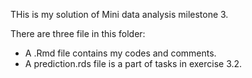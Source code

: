 THis is my solution of Mini data analysis milestone 3.

There are three file in this folder:

+ A .Rmd file contains my codes and comments.
+ A prediction.rds file is a part of tasks in exercise 3.2.
